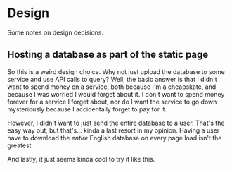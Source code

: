 # Design

Some notes on design decisions.

## Hosting a database as part of the static page

So this is a weird design choice. Why not just upload the database to some service and use API calls to query? Well, the
basic answer is that I didn't want to spend money on a service, both because I'm a cheapskate, and because I was worried
I would forget about it. I don't want to spend money forever for a service I forget about, nor do I want the service
to go down mysteriously because I accidentally forget to pay for it.

However, I didn't want to just send the entire database to a user. That's the easy way out, but that's... kinda a last
resort in my opinion. Having a user have to download the _entire_ English database on every page load isn't the greatest.

And lastly, it just seems kinda cool to try it like this.
